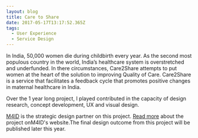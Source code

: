 ```yaml
---
layout: blog
title: Care to Share
date: 2017-05-17T13:17:52.365Z
tags:
  - User Experience
  - Service Design
---
```

In India, 50,000 women die during childbirth every year. As the second most populous country in the world, India’s healthcare system is overstretched and underfunded. In there circumstances, Care2Share attempts to put women at the heart of the solution to improving Quality of Care. Care2Share is a service that facilitates a feedback cycle that promotes positive changes in maternal healthcare in India. 

Over the 1 year long project, I played contributed in the capacity of design research, concept development, UX and visual design.

[M4ID](http://m4id.fi/project/care2share/) is the strategic design partner on this project. [Read more](http://m4id.fi/project/care2share/) about the project onM4ID's website.The final design outcome from this project will be published later this year.

